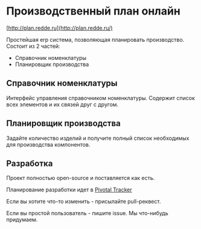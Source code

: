 # Производственный план онлайн
[http://plan.redde.ru](http://plan.redde.ru/)

Простейшая erp система, позволяющая планировать производство.
Состоит из 2 частей:

* Справочник номенклатуры
* Планировщик производства

## Справочник номенклатуры

Интерфейс управления справочником номенклатуры.
Содержит список всех элементов и их связей друг с другом.

## Планировщик производства

Задайте количество изделий и получите полный список необходимых для производства компонентов.

## Разработка

Проект полностью open-source и поставляется как есть.

Планирование разработки идет в [Pivotal Tracker](https://www.pivotaltracker.com/n/projects/1283112)

Если вы хотите что-то изменить - присылайте pull-реквест.

Если вы простой пользователь - пишите issue. Мы что-нибудь придумаем.
